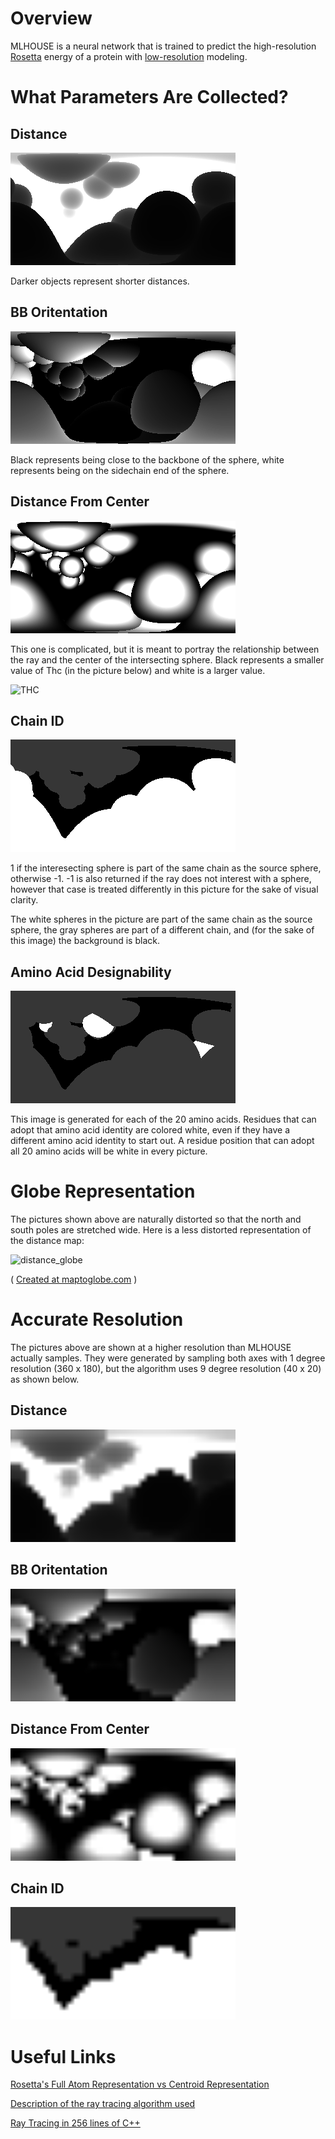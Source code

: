 # Overview

MLHOUSE is a neural network that is trained to predict the high-resolution
[Rosetta](https://www.rosettacommons.org) energy of a protein
with [low-resolution](https://www.rosettacommons.org/demos/latest/tutorials/full_atom_vs_centroid/fullatom_centroid) modeling.

# What Parameters Are Collected?

## Distance

<img src="pics/3U3B_resid50.distance.png" alt="distance" class="inline"/>

Darker objects represent shorter distances.

## BB Oritentation

<img src="pics/3U3B_resid50.bb_orientation_angle_rad.png" alt="BB" class="inline"/>

Black represents being close to the backbone of the sphere,
white represents being on the sidechain end of the sphere.

## Distance From Center

<img src="pics/3U3B_resid50.thc.png" alt="Thc" class="inline"/>

This one is complicated, but it is meant to portray the relationship between the ray and the center of the intersecting sphere.
Black represents a smaller value of Thc (in the picture below) and white is a larger value.

![THC](https://www.scratchapixel.com/images/upload/ray-simple-shapes/raysphereisect1.png)

## Chain ID

<img src="pics/3U3B_resid50.chain.png" alt="chain" class="inline"/>

1 if the interesecting sphere is part of the same chain as the source sphere, otherwise -1.
-1 is also returned if the ray does not interest with a sphere,
however that case is treated differently in this picture for the sake of visual clarity. 

The white spheres in the picture are part of the same chain as the source sphere,
the gray spheres are part of a different chain, and
(for the sake of this image)
the background is black.

## Amino Acid Designability

<img src="pics/3U3B_resid50.res_10.png" alt="aa" class="inline"/>

This image is generated for each of the 20 amino acids.
Residues that can adopt that amino acid identity are colored white,
even if they have a different amino acid identity to start out.
A residue position that can adopt all 20 amino acids will be white in every picture.

# Globe Representation

The pictures shown above are naturally distorted so that the
north and south poles are stretched wide.
Here is a less distorted representation of the distance map:

<img src="pics/Distancegif.gif" alt="distance_globe" class="inline"/>

( [Created at maptoglobe.com](https://www.maptoglobe.com) )

# Accurate Resolution

The pictures above are shown at a higher resolution than MLHOUSE actually samples.
They were generated by sampling both axes with 1 degree resolution (360 x 180),
but the algorithm uses 9 degree resolution (40 x 20) as shown below.

## Distance

<img src="pics/3U3B_resid50.9deg.distance.png" alt="distance" class="inline" width="360" height="180"/>

## BB Oritentation

<img src="pics/3U3B_resid50.9deg.bb_orientation_angle_rad.png" alt="BB" class="inline" width="360" height="180"/>

## Distance From Center

<img src="pics/3U3B_resid50.9deg.thc.png" alt="Thc" class="inline" width="360" height="180"/>

## Chain ID

<img src="pics/3U3B_resid50.9deg.chain.png" alt="chain" class="inline" width="360" height="180"/>

# Useful Links
[Rosetta's Full Atom Representation vs Centroid Representation](https://www.rosettacommons.org/demos/latest/tutorials/full_atom_vs_centroid/fullatom_centroid)

[Description of the ray tracing algorithm used](https://www.scratchapixel.com/lessons/3d-basic-rendering/minimal-ray-tracer-rendering-simple-shapes/ray-sphere-intersection)

[Ray Tracing in 256 lines of C++](https://github.com/ssloy/tinyraytracer)

<!-- For more details see [GitHub Flavored Markdown](https://guides.github.com/features/mastering-markdown/). -->
